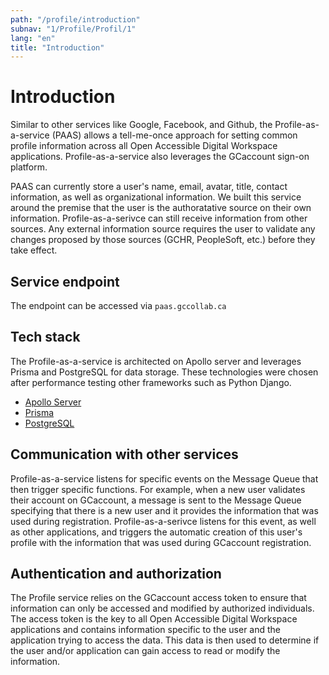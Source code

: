 ```yaml
---
path: "/profile/introduction"
subnav: "1/Profile/Profil/1"
lang: "en"
title: "Introduction"
---
```


<helmet>
<title> Profile - Introduction </title>
</helmet>

# Introduction

Similar to other services like Google, Facebook, and Github, the Profile-as-a-service (PAAS) allows a tell-me-once approach for setting common profile information across all Open Accessible Digital Workspace applications. Profile-as-a-service also leverages the GCaccount sign-on platform.

PAAS can currently store a user's name, email, avatar, title, contact information, as well as organizational information.  We built this service around the premise that the user is the authoratative source on their own information.  Profile-as-a-serivce can still receive information from other sources.  Any external information source requires  the user to validate any changes proposed by those sources (GCHR, PeopleSoft, etc.) before they take effect.

## Service endpoint

The endpoint can be accessed via `paas.gccollab.ca`

## Tech stack

The Profile-as-a-service is architected on Apollo server and leverages Prisma and PostgreSQL for data storage.  These technologies were chosen after performance testing other frameworks such as Python Django.

* [Apollo Server](https://www.apollographql.com/docs/apollo-server/)
* [Prisma](https://www.prisma.io/)
* [PostgreSQL](https://www.postgresql.org/)

## Communication with other services

Profile-as-a-service listens for specific events on the Message Queue that then trigger specific functions.  For example, when a new user validates their account on GCaccount, a message is sent to the Message Queue specifying that there is a new user and it provides the information that was used during registration.  Profile-as-a-serivce listens for this event, as well as other applications, and triggers the automatic creation of this user's profile with the information that was used during GCaccount registration.

## Authentication and authorization

The Profile service relies on the GCaccount access token to ensure that information can only be accessed and modified by authorized individuals. The access token is the key to all Open Accessible Digital Workspace applications and contains information specific to the user and the application trying to access the data. This data is then used to determine if the user and/or application can gain access to read or modify the information.
